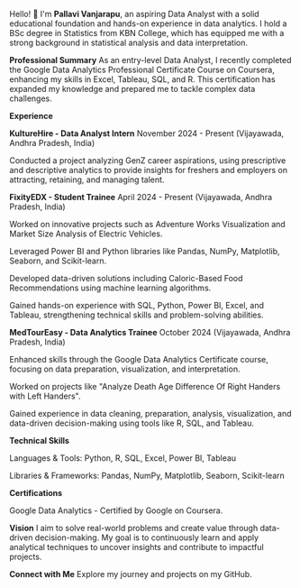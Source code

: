 Hello! 👋 I'm **Pallavi Vanjarapu**, an aspiring Data Analyst with a solid educational foundation and hands-on experience in data analytics. I hold a BSc degree in Statistics from KBN College, which has equipped me with a strong background in statistical analysis and data interpretation.

**Professional Summary**
As an entry-level Data Analyst, I recently completed the Google Data Analytics Professional Certificate Course on Coursera, enhancing my skills in Excel, Tableau, SQL, and R. This certification has expanded my knowledge and prepared me to tackle complex data challenges.

**Experience**

**KultureHire - Data Analyst Intern**
November 2024 - Present (Vijayawada, Andhra Pradesh, India)

Conducted a project analyzing GenZ career aspirations, using prescriptive and descriptive analytics to provide insights for freshers and employers on attracting, retaining, and managing talent.

**FixityEDX - Student Trainee**
April 2024 - Present (Vijayawada, Andhra Pradesh, India)

Worked on innovative projects such as Adventure Works Visualization and Market Size Analysis of Electric Vehicles.

Leveraged Power BI and Python libraries like Pandas, NumPy, Matplotlib, Seaborn, and Scikit-learn.

Developed data-driven solutions including Caloric-Based Food Recommendations using machine learning algorithms.

Gained hands-on experience with SQL, Python, Power BI, Excel, and Tableau, strengthening technical skills and problem-solving abilities.

**MedTourEasy - Data Analytics Trainee**
October 2024 (Vijayawada, Andhra Pradesh, India)

Enhanced skills through the Google Data Analytics Certificate course, focusing on data preparation, visualization, and interpretation.

Worked on projects like "Analyze Death Age Difference Of Right Handers with Left Handers".

Gained experience in data cleaning, preparation, analysis, visualization, and data-driven decision-making using tools like R, SQL, and Tableau.

**Technical Skills**

Languages & Tools: Python, R, SQL, Excel, Power BI, Tableau

Libraries & Frameworks: Pandas, NumPy, Matplotlib, Seaborn, Scikit-learn

**Certifications**

Google Data Analytics - Certified by Google on Coursera.


**Vision**
I aim to solve real-world problems and create value through data-driven decision-making. My goal is to continuously learn and apply analytical techniques to uncover insights and contribute to impactful projects.

**Connect with Me**
Explore my journey and projects on my GitHub.

<!---
SaiPallavi7989/SaiPallavi7989 is a ✨ special ✨ repository because its `README.md` (this file) appears on your GitHub profile.
You can click the Preview link to take a look at your changes.
--->
